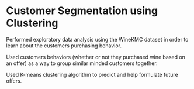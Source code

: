 # Customer Segmentation using Clustering

Performed exploratory data analysis using the WineKMC dataset in order to learn about the customers purchasing behavior. 

Used customers behaviors (whether or not they purchased wine based on an offer) as a way to group similar minded customers together.

Used K-means clustering algorithm to predict and help formulate future offers.
